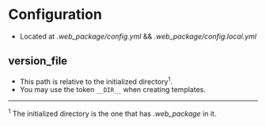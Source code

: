 # Configuration

* Located at _.web_package/config.yml_ && _.web_package/config.local.yml_

## version_file

* This path is relative to the initialized directory<sup>1</sup>.
* You may use the token `__DIR__` when creating templates.







---
<sup>1</sup> The initialized directory is the one that has _.web_package_ in it.
